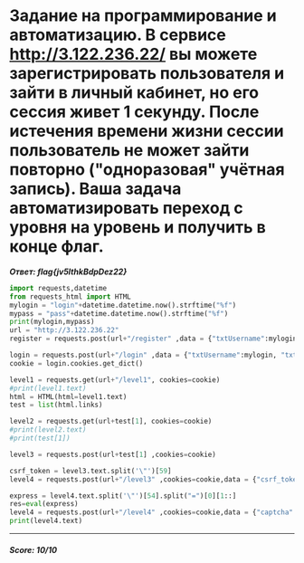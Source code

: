 # Задание на программирование и автоматизацию. В сервисе http://3.122.236.22/ вы можете зарегистрировать пользователя и зайти в личный кабинет, но его сессия живет 1 секунду. После истечения времени жизни сессии пользователь не может зайти повторно ("одноразовая" учётная запись). Ваша задача автоматизировать переход с уровня на уровень и получить в конце флаг.

***Ответ: flag{jv5lthkBdpDez22}***

```Python
import requests,datetime
from requests_html import HTML
mylogin = "login"+datetime.datetime.now().strftime("%f")
mypass = "pass"+datetime.datetime.now().strftime("%f")
print(mylogin,mypass)
url = "http://3.122.236.22"
register = requests.post(url+"/register" ,data = {"txtUsername":mylogin, "txtPassword":mypass})

login = requests.post(url+"/login" ,data = {"txtUsername":mylogin, "txtPassword":mypass}, allow_redirects=False)
cookie = login.cookies.get_dict()

level1 = requests.get(url+"/level1", cookies=cookie)
#print(level1.text)
html = HTML(html=level1.text)
test = list(html.links)

level2 = requests.get(url+test[1], cookies=cookie)
#print(level2.text)
#print(test[1])

level3 = requests.post(url+test[1] ,cookies=cookie)

csrf_token = level3.text.split('\"')[59]
level4 = requests.post(url+"/level3" ,cookies=cookie,data = {"csrf_token":csrf_token})

express = level4.text.split('\"')[54].split("=")[0][1::]
res=eval(express)
level4 = requests.post(url+"/level4" ,cookies=cookie,data = {"captcha":res})
print(level4.text)

```
____
##### Score: 10/10

